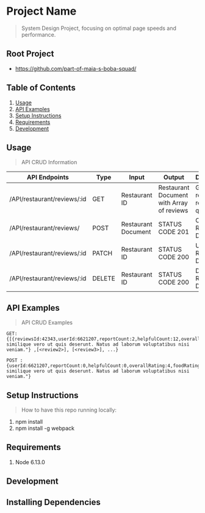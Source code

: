 # Project Name

> System Design Project, focusing on optimal page speeds and performance.


## Root Project

  - https://github.com/part-of-maia-s-boba-squad/


## Table of Contents

1. [Usage](#Usage)
1. [API Examples](#APIExamples)
1. [Setup Instructions](#setupinstructions)
1. [Requirements](#requirements)
1. [Development](#development)


## Usage

> API CRUD Information

| API Endpoints               | Type   | Input               | Output                                    | Description                         |
| --------------------------- | ------ | ------------------- | ----------------------------------------- | ----------------------------------- |
| /API/restaurant/reviews/:id | GET    | Restaurant ID       | Restaurant Document with Array of reviews | Gets reviews for restaurant queried |
| /API/restaurant/reviews/    | POST   | Restaurant Document | STATUS CODE 201                           | Create a Restaurant Document        |
| /API/restaurant/reviews/:id | PATCH  | Restaurant ID       | STATUS CODE 200                           | Update a Restaurant Document        |
| /API/restaurant/reviews/:id | DELETE | Restaurant ID       | STATUS CODE 200                           | Delete a Restaurant Document        |

## API Examples

> API CRUD Examples
```
GET: 
{[{reviewsId:42343,userId:6621207,reportCount:2,helpfulCount:12,overallRating:4,foodRating:5,serviceRating:5,ambienceRating:5,text:"Nemo similique vero ut quis deserunt. Natus ad laborum voluptatibus nisi veniam."} ,[<review2>], [<review3>], ...}

POST : {userId:6621207,reportCount:0,helpfulCount:0,overallRating:4,foodRating:5,serviceRating:5,ambienceRating:5,text:"Nemo similique vero ut quis deserunt. Natus ad laborum voluptatibus nisi veniam."}
```

## Setup Instructions

> How to have this repo running locally:
1. npm install 
1. npm install -g webpack


## Requirements

1. Node 6.13.0


## Development

## Installing Dependencies
